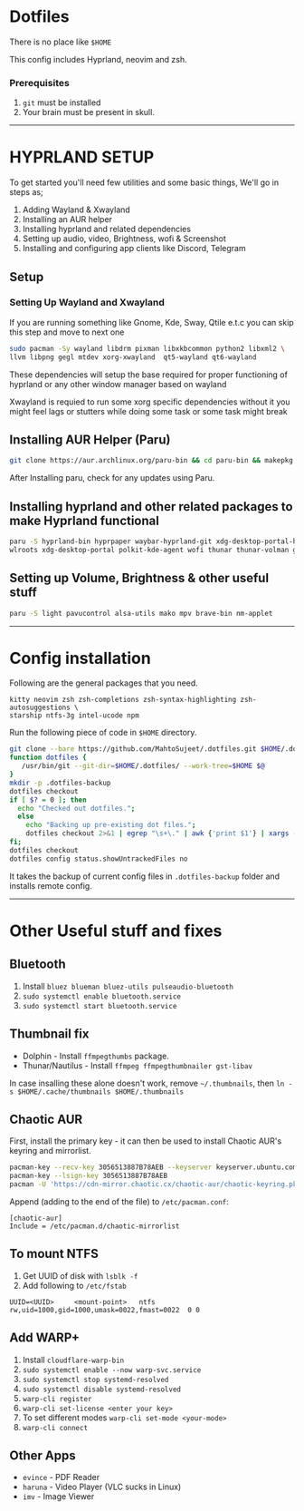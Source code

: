# Dotfiles

There is no place like `$HOME`

This config includes Hyprland, neovim and zsh.

### Prerequisites

1. `git` must be installed
1. Your brain must be present in skull.

--------------------------------

# HYPRLAND SETUP

To get started you'll need few utilities and some basic things, We'll go in steps as;

1. Adding Wayland & Xwayland
1. Installing an AUR helper
1. Installing hyprland and related dependencies
1. Setting up audio, video, Brightness, wofi & Screenshot
1. Installing and configuring app clients like Discord, Telegram

## Setup
### Setting Up Wayland and Xwayland

If you are running something like Gnome, Kde, Sway, Qtile e.t.c you can skip this step and move to next one

```bash
sudo pacman -Sy wayland libdrm pixman libxkbcommon python2 libxml2 \
llvm libpng gegl mtdev xorg-xwayland  qt5-wayland qt6-wayland 
```
These dependencies will setup the base required for proper functioning of hyprland or any other window manager based on wayland

Xwayland is requied to run some xorg specific dependencies without it you might feel lags or stutters while doing some task or some task might break

## Installing AUR Helper (Paru)
```bash
git clone https://aur.archlinux.org/paru-bin && cd paru-bin && makepkg -si
```

After Installing paru, check for any updates using Paru.

## Installing hyprland and other related packages to make Hyprland functional
```bash
paru -S hyprland-bin hyprpaper waybar-hyprland-git xdg-desktop-portal-hyprland \
wlroots xdg-desktop-portal polkit-kde-agent wofi thunar thunar-volman gvfs-mtp gvfs mtpfs
```

## Setting up Volume, Brightness & other useful stuff
```bash
paru -S light pavucontrol alsa-utils mako mpv brave-bin nm-applet
```

-------------------------------------------------


# Config installation

Following are the general packages that you need.
```
kitty neovim zsh zsh-completions zsh-syntax-highlighting zsh-autosuggestions \
starship ntfs-3g intel-ucode npm
```

Run the following piece of code in `$HOME` directory.
```bash
git clone --bare https://github.com/MahtoSujeet/.dotfiles.git $HOME/.dotfiles
function dotfiles {
   /usr/bin/git --git-dir=$HOME/.dotfiles/ --work-tree=$HOME $@
}
mkdir -p .dotfiles-backup
dotfiles checkout
if [ $? = 0 ]; then
  echo "Checked out dotfiles.";
  else
    echo "Backing up pre-existing dot files.";
    dotfiles checkout 2>&1 | egrep "\s+\." | awk {'print $1'} | xargs -I{} mv {} .dotfiles-backup/{}
fi;
dotfiles checkout
dotfiles config status.showUntrackedFiles no
```
It takes the backup of current config files in `.dotfiles-backup` folder and installs remote config.

---------------------------------------

# Other Useful stuff and fixes

## Bluetooth
1. Install ```bluez blueman bluez-utils pulseaudio-bluetooth```
1. `sudo systemctl enable bluetooth.service`
1. `sudo systemctl start bluetooth.service`

## Thumbnail fix
* Dolphin - Install `ffmpegthumbs` package.
* Thunar/Nautilus - Install `ffmpeg ffmpegthumbnailer gst-libav`

In case insalling these alone doesn't work, remove `~/.thumbnails`,
then `ln -s $HOME/.cache/thumbnails $HOME/.thumbnails`

## Chaotic AUR
First, install the primary key - it can then be used to install Chaotic AUR's keyring and mirrorlist.

```bash
pacman-key --recv-key 3056513887B78AEB --keyserver keyserver.ubuntu.com
pacman-key --lsign-key 3056513887B78AEB
pacman -U 'https://cdn-mirror.chaotic.cx/chaotic-aur/chaotic-keyring.pkg.tar.zst' 'https://cdn-mirror.chaotic.cx/chaotic-aur/chaotic-mirrorlist.pkg.tar.zst'
```

Append (adding to the end of the file) to `/etc/pacman.conf`:

```
[chaotic-aur]
Include = /etc/pacman.d/chaotic-mirrorlist
```

## To mount NTFS
1. Get UUID of disk with `lsblk -f`
1. Add following to `/etc/fstab`
```
UUID=<UUID>     <mount-point>   ntfs    rw,uid=1000,gid=1000,umask=0022,fmast=0022  0 0
```

## Add WARP+
1. Install `cloudflare-warp-bin`
1. `sudo systemctl enable --now warp-svc.service`
1. `sudo systemctl stop systemd-resolved`
1. `sudo systemctl disable systemd-resolved`
1. `warp-cli register`
1. `warp-cli set-license <enter your key>`
1. To set different modes `warp-cli set-mode <your-mode>`
1. `warp-cli connect`

## Other Apps
* `evince` - PDF Reader
* `haruna` - Video Player (VLC sucks in Linux)
* `imv` - Image Viewer

